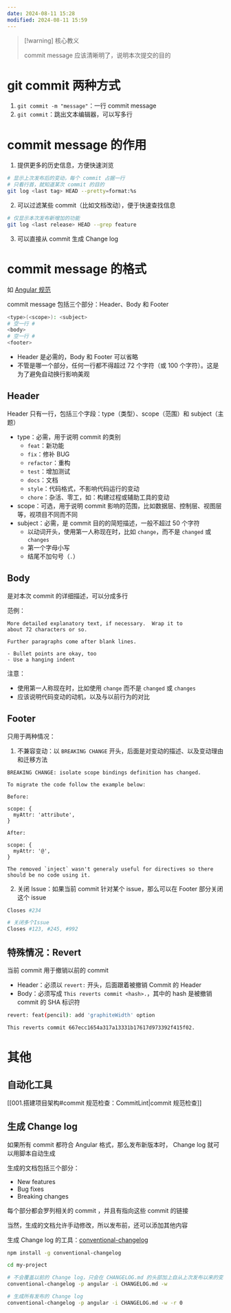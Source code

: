 ```yaml
---
date: 2024-08-11 15:28
modified: 2024-08-11 15:59
---
```


> [!warning] 核心教义
> 
> commit message 应该清晰明了，说明本次提交的目的

# git commit 两种方式

1. `git commit -m "message"`：一行 commit message
2. `git commit`：跳出文本编辑器，可以写多行

# commit message 的作用

1. 提供更多的历史信息，方便快速浏览

```bash
# 显示上次发布后的变动，每个 commit 占据一行
# 只看行首，就知道某次 commit 的目的
git log <last tag> HEAD --pretty=format:%s
```

2. 可以过滤某些 commit（比如文档改动），便于快速查找信息

```bash
# 仅显示本次发布新增加的功能
git log <last release> HEAD --grep feature
```

3. 可以直接从 commit 生成 Change log

# commit message 的格式

如 [Angular 规范](https://docs.google.com/document/d/1QrDFcIiPjSLDn3EL15IJygNPiHORgU1_OOAqWjiDU5Y/edit#heading=h.greljkmo14y0)

commit message 包括三个部分：Header、Body 和 Footer

```bash
<type>(<scope>): <subject>
# 空一行 #
<body>
# 空一行 #
<footer>
```

- Header 是必需的，Body 和 Footer 可以省略
- 不管是哪一个部分，任何一行都不得超过 72 个字符（或 100 个字符）。这是为了避免自动换行影响美观

## Header

Header 只有一行，包括三个字段：type（类型）、scope（范围）和 subject（主题）

- type：必需，用于说明 commit 的类别
	- `feat`：新功能
	- `fix`：修补 BUG
	- `refactor`：重构
	- `test`：增加测试
	- `docs`：文档
	- `style`：代码格式，不影响代码运行的变动
	- `chore`：杂活、零工，如：构建过程或辅助工具的变动
- scope：可选，用于说明 commit 影响的范围，比如数据层、控制层、视图层等，视项目不同而不同
- subject：必需，是 commit 目的的简短描述，一般不超过 50 个字符
	- 以动词开头，使用第一人称现在时，比如 `change`，而不是 `changed` 或 `changes`
	- 第一个字母小写
	- 结尾不加句号（`.`）

## Body

是对本次 commit 的详细描述，可以分成多行

范例：

```text
More detailed explanatory text, if necessary.  Wrap it to 
about 72 characters or so. 

Further paragraphs come after blank lines.

- Bullet points are okay, too
- Use a hanging indent
```

注意：

- 使用第一人称现在时，比如使用 `change` 而不是 `changed` 或 `changes`
- 应该说明代码变动的动机，以及与以前行为的对比

## Footer

只用于两种情况：

1. 不兼容变动：以 `BREAKING CHANGE` 开头，后面是对变动的描述、以及变动理由和迁移方法

```text
BREAKING CHANGE: isolate scope bindings definition has changed.

To migrate the code follow the example below:

Before:

scope: {
  myAttr: 'attribute',
}

After:

scope: {
  myAttr: '@',
}

The removed `inject` wasn't generaly useful for directives so there should be no code using it.
```

2. 关闭 Issue：如果当前 commit 针对某个 issue，那么可以在 Footer 部分关闭这个 issue

```bash
Closes #234

# 关闭多个Issue
Closes #123, #245, #992
```

## 特殊情况：Revert

当前 commit 用于撤销以前的 commit

- Header：必须以 `revert:` 开头，后面跟着被撤销 Commit 的 Header
- Body：必须写成 `This reverts commit <hash>.`，其中的 hash 是被撤销 commit 的 SHA 标识符

```bash
revert: feat(pencil): add 'graphiteWidth' option

This reverts commit 667ecc1654a317a13331b17617d973392f415f02.
```

# 其他

## 自动化工具

[[001.搭建项目架构#commit 规范检查：CommitLint|commit 规范检查]]

## 生成 Change log

如果所有 commit 都符合 Angular 格式，那么发布新版本时， Change log 就可以用脚本自动生成

生成的文档包括三个部分：

- New features
- Bug fixes
- Breaking changes

每个部分都会罗列相关的 commit ，并且有指向这些 commit 的链接

当然，生成的文档允许手动修改，所以发布前，还可以添加其他内容

生成 Change log 的工具：[conventional-changelog](https://github.com/conventional-changelog/conventional-changelog)

```bash
npm install -g conventional-changelog

cd my-project

# 不会覆盖以前的 Change log，只会在 CHANGELOG.md 的头部加上自从上次发布以来的变动
conventional-changelog -p angular -i CHANGELOG.md -w

# 生成所有发布的 Change log
conventional-changelog -p angular -i CHANGELOG.md -w -r 0
```
